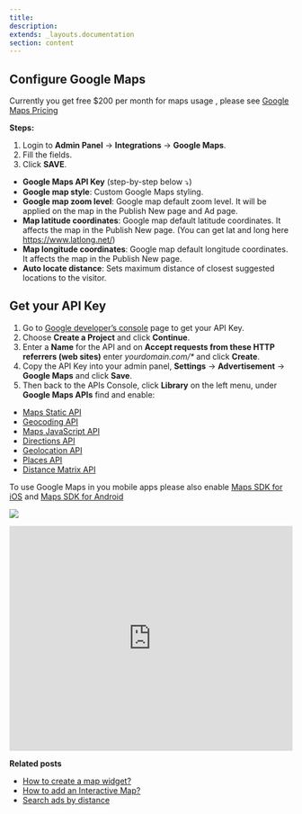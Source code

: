 ```yaml
---
title:
description:
extends: _layouts.documentation
section: content
---
```


## Configure Google Maps

Currently you get free $200 per month for maps usage , please see [Google Maps Pricing](https://cloud.google.com/maps-platform/pricing)

**Steps:**

1.  Login to  **Admin Panel** -> **Integrations**  ->  **Google Maps**.
2.  Fill the fields.
3.  Click  **SAVE**.


-   **Google Maps API Key** (step-by-step below ⤵️)
-   **Google map style**: Custom Google Maps styling.
-   **Google map zoom level**: Google map default zoom level. It will be applied on the map in the Publish New page and Ad page.
-   **Map latitude coordinates**: Google map default latitude coordinates. It affects the map in the Publish New page. (You can get lat and long here https://www.latlong.net/)
-   **Map longitude coordinates**: Google map default longitude coordinates. It affects the map in the Publish New page.
-   **Auto locate distance**: Sets maximum distance of closest suggested locations to the visitor.

## Get your API Key

1.  Go to  [Google developer’s console](https://console.developers.google.com/)  page to get your API Key.
2.  Choose  **Create a Project**  and click  **Continue**.
3.  Enter a  **Name**  for the API and on  **Accept requests from these HTTP referrers (web sites)**  enter  _yourdomain.com/*_  and click  **Create**.
4.  Copy the API Key into your admin panel,  **Settings**  ->  **Advertisement**  ->  **Google Maps**  and click  **Save**.
5.  Then back to the APIs Console, click  **Library**  on the left menu, under  **Google Maps APIs**  find and enable:

-   [Maps Static API](https://console.cloud.google.com/apis/library/static-maps-backend.googleapis.com)
-   [Geocoding API](https://console.cloud.google.com/apis/library/geocoding-backend.googleapis.com)
-   [Maps JavaScript API](https://console.cloud.google.com/apis/library/maps-backend.googleapis.com)
-   [Directions API](https://console.cloud.google.com/apis/library/directions-backend.googleapis.com)
-   [Geolocation API](https://console.cloud.google.com/apis/library/geolocation.googleapis.com)
-   [Places API ](https://console.cloud.google.com/apis/library/places-backend.googleapis.com)
-   [Distance Matrix API](https://console.cloud.google.com/apis/library/distance-matrix-backend.googleapis.com)

To use Google Maps in you mobile apps please also enable [Maps SDK for iOS](https://console.cloud.google.com/marketplace/product/google/maps-ios-backend.googleapis.com) and [Maps SDK for Android](https://console.cloud.google.com/apis/library/maps-android-backend.googleapis.com)




![](/assets/images/googlemapssettings2.png)


<iframe width="100%" height="400px" src="https://www.youtube.com/embed/HkgirwUTl74" title="Yclas video" frameborder="0" allow="accelerometer; autoplay; clipboard-write; encrypted-media; gyroscope; picture-in-picture" allowfullscreen></iframe>
 
 
 **Related posts**

-   [How to create a map widget?](/docs/widgets-map-widget)
-   [How to add an Interactive Map?](/docs/content-create-an-interactive-map)
-   [Search ads by distance](/docs/search-ads-by-distance)

